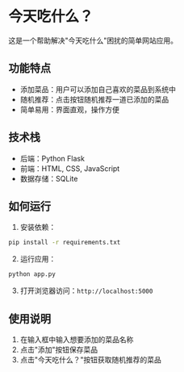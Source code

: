 # 今天吃什么？

这是一个帮助解决"今天吃什么"困扰的简单网站应用。

## 功能特点

- 添加菜品：用户可以添加自己喜欢的菜品到系统中
- 随机推荐：点击按钮随机推荐一道已添加的菜品
- 简单易用：界面直观，操作方便

## 技术栈

- 后端：Python Flask
- 前端：HTML, CSS, JavaScript
- 数据存储：SQLite

## 如何运行

1. 安装依赖：
```bash
pip install -r requirements.txt
```

2. 运行应用：
```bash
python app.py
```

3. 打开浏览器访问：`http://localhost:5000`

## 使用说明

1. 在输入框中输入想要添加的菜品名称
2. 点击"添加"按钮保存菜品
3. 点击"今天吃什么？"按钮获取随机推荐的菜品
